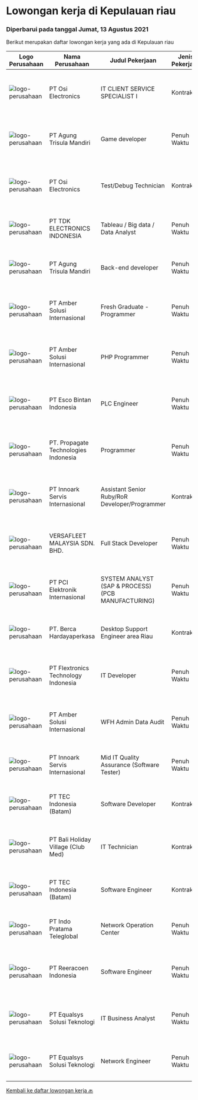 
  # Lowongan kerja di Kepulauan riau

  ### Diperbarui pada tanggal Jumat, 13 Agustus 2021

  Berikut merupakan daftar lowongan kerja yang ada di Kepulauan riau

  |Logo Perusahaan | Nama Perusahaan | Judul Pekerjaan | Jenis Pekerjaan | Gaji Pekerjaan | Lokasi | Deskripsi | Tanggal diunggah | Pranala |
  | -------------- | --------------- | --------------- | --------- | --------- | -------------- | ------- | ----------- | ----------- |
  |![logo-perusahaan](https://image-service-cdn.seek.com.au/6bf802c6cec024c241df44e30bad0986338cd938/ee4dce1061f3f616224767ad58cb2fc751b8d2dc)|PT Osi Electronics|IT CLIENT SERVICE SPECIALIST I|Kontrak|---|Batam|Install and configure software and computer systems. Troubleshoot and resolve issues with software or hardware. Network setup and configuration. Walk...|Kamis, 12 Agustus 2021|https://www.jobstreet.co.id/id/job/it-client-service-specialist-i-3598668?token=0~a5429173-fab2-4ef9-952f-97805a5fd209&sectionRank=1&jobId=jobstreet-id-job-3598668|
|![logo-perusahaan](https://image-service-cdn.seek.com.au/6306e67940498d3926db1dc3b6d5982a669ee958/ee4dce1061f3f616224767ad58cb2fc751b8d2dc)|PT Agung Trisula Mandiri|Game developer|Penuh Waktu|Rp. 4.200.000-Rp. 7.000.000|Batam|Responsibilities: Development of cross platform web and mobile games Deal with clients data, feeds and designs. Co- operation with other development...|Kamis, 12 Agustus 2021|https://www.jobstreet.co.id/id/job/game-developer-3587766?token=0~a5429173-fab2-4ef9-952f-97805a5fd209&sectionRank=2&jobId=jobstreet-id-job-3587766|
|![logo-perusahaan](https://image-service-cdn.seek.com.au/6bf802c6cec024c241df44e30bad0986338cd938/ee4dce1061f3f616224767ad58cb2fc751b8d2dc)|PT Osi Electronics|Test/Debug Technician|Kontrak|---|Batam|Setup the ICT / FP and FCT tester in accordance with the production schedule, control and ensure the tester runs well. Perform maintenance processes...|Kamis, 12 Agustus 2021|https://www.jobstreet.co.id/id/job/test-debug-technician-3598653?token=0~a5429173-fab2-4ef9-952f-97805a5fd209&sectionRank=3&jobId=jobstreet-id-job-3598653|
|![logo-perusahaan](https://image-service-cdn.seek.com.au/abf296bd91f8d6875073b1d919f8980bdd50bf3a/ee4dce1061f3f616224767ad58cb2fc751b8d2dc)|PT TDK ELECTRONICS INDONESIA|Tableau / Big data / Data Analyst|Penuh Waktu|---|Kepulauan Riau|Creating visualizations for the data extracted with the help of Tableau Identifying patterns and meaningful insights from data by analyzing it...|Selasa, 10 Agustus 2021|https://www.jobstreet.co.id/id/job/tableau-big-data-data-analyst-3597791?token=0~a5429173-fab2-4ef9-952f-97805a5fd209&sectionRank=4&jobId=jobstreet-id-job-3597791|
|![logo-perusahaan](https://image-service-cdn.seek.com.au/6306e67940498d3926db1dc3b6d5982a669ee958/ee4dce1061f3f616224767ad58cb2fc751b8d2dc)|PT Agung Trisula Mandiri|Back-end developer|Penuh Waktu|Rp. 4.000.000-Rp. 7.000.000|Batam|Responsibilities: Participate in the entire application lifecycle, focusing on coding and debugging. Write clean code to develop functional web...|Kamis, 12 Agustus 2021|https://www.jobstreet.co.id/id/job/back-end-developer-3587758?token=0~a5429173-fab2-4ef9-952f-97805a5fd209&sectionRank=5&jobId=jobstreet-id-job-3587758|
|![logo-perusahaan](https://us.123rf.com/450wm/pavelstasevich/pavelstasevich1811/pavelstasevich181101027/112815900-stock-vector-no-image-available-icon-flat-vector.jpg?ver=6)|PT Amber Solusi Internasional|Fresh Graduate - Programmer|Penuh Waktu|Rp. 5.000.000-Rp. 6.000.000|Makassar|Deskripsi PekerjaanProgrammerAmbersof is looking for a group of talents as programmer. Requirements: Stable internet connection at home is a must Have...|Senin, 09 Agustus 2021|https://www.jobstreet.co.id/id/job/fresh-graduate-programmer-3596976?token=0~a5429173-fab2-4ef9-952f-97805a5fd209&sectionRank=6&jobId=jobstreet-id-job-3596976|
|![logo-perusahaan](https://us.123rf.com/450wm/pavelstasevich/pavelstasevich1811/pavelstasevich181101027/112815900-stock-vector-no-image-available-icon-flat-vector.jpg?ver=6)|PT Amber Solusi Internasional|PHP Programmer|Penuh Waktu|---|Makassar|PHP ProgrammerRequirements: At least 5 years of solid hands-on experience in web development Required skills: MYSQL, CSS, HTML, Javascript, PHP...|Selasa, 10 Agustus 2021|https://www.jobstreet.co.id/id/job/php-programmer-3598232?token=0~a5429173-fab2-4ef9-952f-97805a5fd209&sectionRank=7&jobId=jobstreet-id-job-3598232|
|![logo-perusahaan](https://image-service-cdn.seek.com.au/d7d3be70a701514214ce2eb78cd153e22cc97501/ee4dce1061f3f616224767ad58cb2fc751b8d2dc)|PT Esco Bintan Indonesia|PLC Engineer|Penuh Waktu|Rp. 5.000.000-Rp. 7.500.000|Bintan|Dear Applicants,Perusahaan kami tidak pernah memungut modus keuntungan apapun dalam proses rekrutmen, mohon abaikan jika ada pihak yang tidak...|Senin, 09 Agustus 2021|https://www.jobstreet.co.id/id/job/plc-engineer-3596408?token=0~a5429173-fab2-4ef9-952f-97805a5fd209&sectionRank=8&jobId=jobstreet-id-job-3596408|
|![logo-perusahaan](https://us.123rf.com/450wm/pavelstasevich/pavelstasevich1811/pavelstasevich181101027/112815900-stock-vector-no-image-available-icon-flat-vector.jpg?ver=6)|PT. Propagate Technologies Indonesia|Programmer|Penuh Waktu|---|Batam|Candidate must possess at least Bachelor's Degree in Computer Science/Information Technology or equivalent. At least 2 Year(s) of working experience...|Jumat, 06 Agustus 2021|https://www.jobstreet.co.id/id/job/programmer-3594782?token=0~a5429173-fab2-4ef9-952f-97805a5fd209&sectionRank=9&jobId=jobstreet-id-job-3594782|
|![logo-perusahaan](https://image-service-cdn.seek.com.au/5f8b109dba2d1bd12e0f98858b63c67a0c0b684e/ee4dce1061f3f616224767ad58cb2fc751b8d2dc)|PT Innoark Servis Internasional|Assistant Senior Ruby/RoR Developer/Programmer|Kontrak|---|Batam|Responsibilities: Working on project-based requirements Providing solution for issues Providing idea to maintain and improve current working system Be...|Senin, 09 Agustus 2021|https://www.jobstreet.co.id/id/job/assistant-senior-ruby-ror-developer-programmer-3596734?token=0~a5429173-fab2-4ef9-952f-97805a5fd209&sectionRank=10&jobId=jobstreet-id-job-3596734|
|![logo-perusahaan](https://image-service-cdn.seek.com.au/00549c23353df13ea823b9c1e5ee414bcabdc502/ee4dce1061f3f616224767ad58cb2fc751b8d2dc)|VERSAFLEET MALAYSIA SDN. BHD.|Full Stack Developer|Penuh Waktu|Rp. 800-Rp. 950|Jakarta Raya|FULL STACK DEVELOPERWe are looking for sharp, creative folks who learn fast and are independent to join a tech-savvy team of geeks full of energy,...|Jumat, 06 Agustus 2021|https://www.jobstreet.co.id/id/job/full-stack-developer-4628952/origin/my?token=0~a5429173-fab2-4ef9-952f-97805a5fd209&sectionRank=11&jobId=jobstreet-my-job-4628952|
|![logo-perusahaan](https://image-service-cdn.seek.com.au/daa97ff1abf4e9ff1f739c9f7b4f75a273868bb0/ee4dce1061f3f616224767ad58cb2fc751b8d2dc)|PT PCI Elektronik Internasional|SYSTEM ANALYST (SAP & PROCESS) (PCB MANUFACTURING)|Penuh Waktu|---|Batam|Responsibilities : Work closely with process owners and users on business needs for SAP improvement implementation Provided solutions according to SAP...|Jumat, 06 Agustus 2021|https://www.jobstreet.co.id/id/job/system-analyst-sap-process-pcb-manufacturing-3595424?token=0~a5429173-fab2-4ef9-952f-97805a5fd209&sectionRank=12&jobId=jobstreet-id-job-3595424|
|![logo-perusahaan](https://image-service-cdn.seek.com.au/0c900ac2b5b1a2cf9bee651ce5d069e68ff14c92/ee4dce1061f3f616224767ad58cb2fc751b8d2dc)|PT. Berca Hardayaperkasa|Desktop Support Engineer area Riau|Kontrak|---|Kepulauan Riau|Responsibilities : Analyzing, diagnosing, and installation to several areas including desktop hardware, operating systems (Windows 7/8/10),...|Rabu, 04 Agustus 2021|https://www.jobstreet.co.id/id/job/desktop-support-engineer-area-riau-3592605?token=0~a5429173-fab2-4ef9-952f-97805a5fd209&sectionRank=13&jobId=jobstreet-id-job-3592605|
|![logo-perusahaan](https://image-service-cdn.seek.com.au/dc9c65aecd831e7f13f74e29c3fee4ccfeded580/ee4dce1061f3f616224767ad58cb2fc751b8d2dc)|PT Flextronics Technology Indonesia|IT Developer|Penuh Waktu|---|Kepulauan Riau|The IT Developer will be based in Batam, Indonesia. Mainly responsible for the analysis, design, development, testing and implementation of company's...|Jumat, 06 Agustus 2021|https://www.jobstreet.co.id/id/job/it-developer-3583223?token=0~a5429173-fab2-4ef9-952f-97805a5fd209&sectionRank=14&jobId=jobstreet-id-job-3583223|
|![logo-perusahaan](https://us.123rf.com/450wm/pavelstasevich/pavelstasevich1811/pavelstasevich181101027/112815900-stock-vector-no-image-available-icon-flat-vector.jpg?ver=6)|PT Amber Solusi Internasional|WFH Admin Data Audit|Penuh Waktu|---|Bali|Job Responsibilities: Data extraction, preparation, formula-calculation, formatting, cleaning up (this can be for item master data, pricing, customer...|Rabu, 04 Agustus 2021|https://www.jobstreet.co.id/id/job/wfh-admin-data-audit-3592720?token=0~a5429173-fab2-4ef9-952f-97805a5fd209&sectionRank=15&jobId=jobstreet-id-job-3592720|
|![logo-perusahaan](https://image-service-cdn.seek.com.au/03d5b2909306d41d8d881d2ac7cfb4a0d8a47045/ee4dce1061f3f616224767ad58cb2fc751b8d2dc)|PT Innoark Servis Internasional|Mid IT Quality Assurance (Software Tester)|Penuh Waktu|---|Batam|Execute all testing tasks based on the test scenarios. Build test scenarios based on the business requirements. Build test cases for the agreed test...|Rabu, 04 Agustus 2021|https://www.jobstreet.co.id/id/job/mid-it-quality-assurance-software-tester-3593335?token=0~a5429173-fab2-4ef9-952f-97805a5fd209&sectionRank=16&jobId=jobstreet-id-job-3593335|
|![logo-perusahaan](https://image-service-cdn.seek.com.au/e5fa2b81daae9047d0ab4f6ef4822f50e1c8f8bd/ee4dce1061f3f616224767ad58cb2fc751b8d2dc)|PT TEC Indonesia (Batam)|Software Developer|Kontrak|---|Batam|Excellent C# programming skill with 2-5 years experience in a C#.Net Software Developer Excellent and thorough understanding of the latest...|Sabtu, 07 Agustus 2021|https://www.jobstreet.co.id/id/job/software-developer-3595684?token=0~a5429173-fab2-4ef9-952f-97805a5fd209&sectionRank=17&jobId=jobstreet-id-job-3595684|
|![logo-perusahaan](https://image-service-cdn.seek.com.au/58f1c5b3aa95a57ec1eee02b5a56abe0c0ce5b03/ee4dce1061f3f616224767ad58cb2fc751b8d2dc)|PT Bali Holiday Village (Club Med)|IT Technician|Kontrak|---|Bintan|Under responsibility of Technical Services Manager. To ensure the maintenance and repairing of IT and other low voltage electrical equipment of the...|Senin, 02 Agustus 2021|https://www.jobstreet.co.id/id/job/it-technician-3591208?token=0~a5429173-fab2-4ef9-952f-97805a5fd209&sectionRank=18&jobId=jobstreet-id-job-3591208|
|![logo-perusahaan](https://image-service-cdn.seek.com.au/e5fa2b81daae9047d0ab4f6ef4822f50e1c8f8bd/ee4dce1061f3f616224767ad58cb2fc751b8d2dc)|PT TEC Indonesia (Batam)|Software Engineer|Kontrak|---|Batam|Bachelor degree from Electrical Engineer or Computer Science (informatic) Good skill in programming language : C++, C#, Arduino, VB, Java Familiar...|Minggu, 25 Juli 2021|https://www.jobstreet.co.id/id/job/software-engineer-3579442?token=0~a5429173-fab2-4ef9-952f-97805a5fd209&sectionRank=19&jobId=jobstreet-id-job-3579442|
|![logo-perusahaan](https://image-service-cdn.seek.com.au/ec7d7de8d77fdd337e7f4db1fb5a4bd6cd738c88/ee4dce1061f3f616224767ad58cb2fc751b8d2dc)|PT Indo Pratama Teleglobal|Network Operation Center|Penuh Waktu|---|Batam|Monitoring 24/7 Shifting 1st line troubleshooting Eskalasi gangguan ke team terkait Daily checklist dan handover shifting Persyaratan:  Pendidikan...|Rabu, 21 Juli 2021|https://www.jobstreet.co.id/id/job/network-operation-center-3581595?token=0~a5429173-fab2-4ef9-952f-97805a5fd209&sectionRank=20&jobId=jobstreet-id-job-3581595|
|![logo-perusahaan](https://image-service-cdn.seek.com.au/937201ecb5f79152c7101de1a55ef90302a01e10/ee4dce1061f3f616224767ad58cb2fc751b8d2dc)|PT Reeracoen Indonesia|Software Engineer|Penuh Waktu|Rp. 15.000.000-Rp. 20.000.000|Jakarta Raya|SOFTWARE ENGINEER (BATAM) [49352] COMPANY CATEGORY: IT JOB SUMMARY:You are expected to take on more challenging tasks including: Design, build and...|Jumat, 23 Juli 2021|https://www.jobstreet.co.id/id/job/software-engineer-3583794?token=0~a5429173-fab2-4ef9-952f-97805a5fd209&sectionRank=21&jobId=jobstreet-id-job-3583794|
|![logo-perusahaan](https://image-service-cdn.seek.com.au/cf6d9b9362f34572218f6a132da744549ab3eacd/ee4dce1061f3f616224767ad58cb2fc751b8d2dc)|PT Equalsys Solusi Teknologi|IT Business Analyst|Penuh Waktu|Rp. 6.000.000-Rp. 10.000.000|Batam|RESPONSIBILITIES Document requirements for computer software and applications. Interview application users to understand how application will be used....|Senin, 19 Juli 2021|https://www.jobstreet.co.id/id/job/it-business-analyst-3580623?token=0~a5429173-fab2-4ef9-952f-97805a5fd209&sectionRank=22&jobId=jobstreet-id-job-3580623|
|![logo-perusahaan](https://image-service-cdn.seek.com.au/cf6d9b9362f34572218f6a132da744549ab3eacd/ee4dce1061f3f616224767ad58cb2fc751b8d2dc)|PT Equalsys Solusi Teknologi|Network Engineer|Penuh Waktu|Rp. 6.000.000-Rp. 8.000.000|Batam|RESPONSIBILITIES Assist with design, configuration &amp; management of infrastructure &amp; network services such as LAN, WiFi, DHCP, DNS, security...|Senin, 19 Juli 2021|https://www.jobstreet.co.id/id/job/network-engineer-3580640?token=0~a5429173-fab2-4ef9-952f-97805a5fd209&sectionRank=23&jobId=jobstreet-id-job-3580640|


  [Kembali ke daftar lowongan kerja 🔙](../README.md#daftar-lowongan-kerja)
  